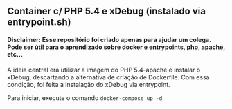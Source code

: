 ## Container c/ PHP 5.4 e xDebug (instalado via entrypoint.sh)
#### Disclaimer: Esse repositório foi criado apenas para ajudar um colega. Pode ser útil para o aprendizado sobre docker e entrypoints, php, apache, etc...

A ideia central era utilizar a imagem do PHP 5.4-apache e instalar o xDebug, descartando a alternativa de criação de Dockerfile. Com essa condição, foi feita a instalação do xDebug via entrypoint.

Para iniciar, execute o comando `docker-compose up -d`